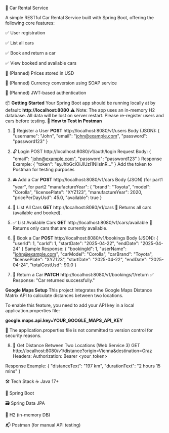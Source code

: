 🚗 Car Rental Service

A simple RESTful Car Rental Service built with Spring Boot, offering the following core features:

✅ User registration

✅ List all cars

✅ Book and return a car

✅ View booked and available cars

🔄 (Planned) Prices stored in USD

💱 (Planned) Currency conversion using SOAP service

🔐 (Planned) JWT-based authentication

📦 **Getting Started**
Your Spring Boot app should be running locally at by default:
**http://localhost:8080**
⚠️ Note:
The app uses an in-memory H2 database. All data will be lost on server restart. Please re-register users and cars before testing.
🧪 **How to Test in Postman**
1. 👤 Register a User
**POST** http://localhost:8080/v1/users
Body (JSON):
{
  "username": "John",
  "email": "john@example.com",
  "password": "password123"
}
2. 🔓 Login
POST http://localhost:8080/v1/auth/login
Request Body:
{
  "email": "john@example.com",
  "password": "password123"
}
Response Example:
{
  "token": "eyJhbGciOiJIUzI1NiIsInR..."
}
Add the token to Postman for testing purposes
3. 🚘 Add a Car
**POST** http://localhost:8080/v1/cars
Body (JSON) (for part1 "year", for part2 "manufactureYear":
{
  "brand": "Toyota",
  "model": "Corolla",
  "licensePlate": "XYZ123",
  "manufactureYear": 2020,
  "pricePerDayUsd": 45.0,
  "available": true
}
4. 📃 List All Cars
**GET** http://localhost:8080/v1/cars
🔹 Returns all cars (available and booked).

5. ✅ List Available Cars
**GET** http://localhost:8080/v1/cars/available
🔹 Returns only cars that are currently available.

6. 📅 Book a Car
**POST** http://localhost:8080/v1/bookings
Body (JSON):
{
  "userId": 1,
  "carId": 1,
  "startDate": "2025-04-22",
  "endDate": "2025-04-24"
}
Sample Response:
{
  "bookingId": 1,
  "userName": "john@example.com",
  "carModel": "Corolla",
  "carBrand": "Toyota",
  "licensePlate": "XYZ123",
  "startDate": "2025-04-22",
  "endDate": "2025-04-24",
  "totalCostUsd": 90.0
}

7. 🔁 Return a Car
**PATCH** http://localhost:8080/v1/bookings/1/return
✅ Response:
"Car returned successfully."

**Google Maps Setup**
This project integrates the Google Maps Distance Matrix API to calculate distances between two locations.

To enable this feature, you need to add your API key in a local application.properties file:

**google.maps.api.key=YOUR_GOOGLE_MAPS_API_KEY**

📝 The application.properties file is not committed to version control for security reasons.

8. 📏 Get Distance Between Two Locations (Web Service 3)
GET http://localhost:8080/v1/distance?origin=Vienna&destination=Graz
Headers: Authorization: Bearer <your_token>

Response Example:
{
    "distanceText": "197 km",
    "durationText": "2 hours 15 mins"
}

🛠 Tech Stack
☕ Java 17+

🚀 Spring Boot

🗃 Spring Data JPA

🧪 H2 (in-memory DB)

📬 Postman (for manual API testing)

